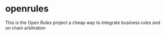 # openrules
This is the Open Rules project a cheap way to integrate business rules and on chain arbitration
